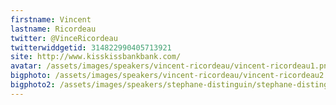 ```yaml
---
firstname: Vincent 
lastname: Ricordeau
twitter: @VinceRicordeau
twitterwiddgetid: 314822990405713921
site: http://www.kisskissbankbank.com/
avatar: /assets/images/speakers/vincent-ricordeau/vincent-ricordeau1.png
bigphoto: /assets/images/speakers/vincent-ricordeau/vincent-ricordeau2.png
bigphoto2: /assets/images/speakers/stephane-distinguin/stephane-distinguin3.png
---
```


